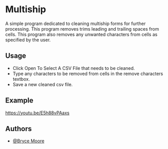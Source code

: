# Multiship

A simple program dedicated to cleaning multiship forms for further processing.
This program removes trims leading and trailing spaces from cells.
This program also removes any unwanted characters from cells as specified by the user.

## Usage

- Click Open To Select A CSV File that needs to be cleaned.
- Type any characters to be removed from cells in the remove characters textbox.
- Save a new cleaned csv file.

## Example

https://youtu.be/E5h88vPAaxs

## Authors

- [@Bryce Moore](https://www.github.com/moorebrycek)

